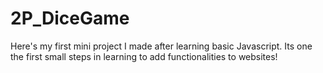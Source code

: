 # 2P_DiceGame
Here's my first mini project I made after learning basic Javascript. Its one the first small steps in learning to add functionalities to websites!
